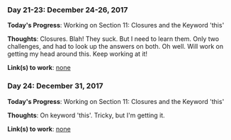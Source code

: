### Day 21-23: December 24-26, 2017 

**Today's Progress**: Working on Section 11: Closures and the Keyword 'this'

**Thoughts**: Closures. Blah! They suck. But I need to learn them. Only two challenges, and had to look up the answers on both. Oh well. Will work on getting my head around this. Keep working at it!

**Link(s) to work**: [none](#)

### Day 24: December 31, 2017 

**Today's Progress**: Working on Section 11: Closures and the Keyword 'this'

**Thoughts**: On keyword 'this'. Tricky, but I'm getting it.

**Link(s) to work**: [none](#)
